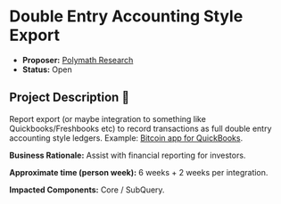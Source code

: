 # Double Entry Accounting Style Export  

* **Proposer:** [Polymath Research](https://polymath.network)
* **Status:** Open

## Project Description :page_facing_up: 

Report export (or maybe integration to something like Quickbooks/Freshbooks etc) to record transactions as full double entry accounting style ledgers. Example:  [Bitcoin app for QuickBooks](https://blockpath.com/apps/qb/features?realmId=&channel=appscom).

**Business Rationale:** Assist with financial reporting for investors.

**Approximate time (person week):** 6 weeks + 2 weeks per integration.

**Impacted Components:** Core / SubQuery.
